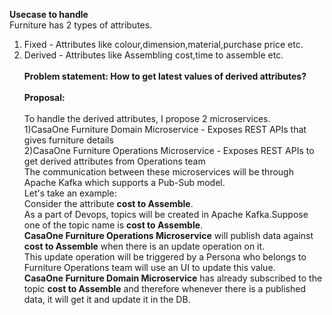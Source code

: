 **Usecase to handle**
<br/> Furniture has 2 types of attributes.
1) Fixed - Attributes like colour,dimension,material,purchase price etc.
2) Derived - Attributes like Assembling cost,time to assemble etc.<br/>
<br/>**Problem statement: How to get latest values of derived attributes?**<br/>
<br/>**Proposal:**<br/>
<br/>To handle the derived attributes, I propose 2 microservices.<br/>
1)CasaOne Furniture Domain Microservice - Exposes REST APIs that gives furniture details<br/>
2)CasaOne Furniture Operations Microservice - Exposes REST APIs to get derived attributes from Operations team<br/>
The communication between these microservices will be through Apache Kafka which supports a Pub-Sub model.
<br/>Let's take an example:<br/>
Consider the attribute **cost to Assemble**.<br/>
As a part of Devops, topics will be created in Apache Kafka.Suppose one of the topic name is **cost to Assemble**.<br/>
**CasaOne Furniture Operations Microservice** will publish data against **cost to Assemble** when there is an update operation on it.<br/>
This update operation will be triggered by a Persona who belongs to Furniture Operations team will use an UI to update this value.<br/>
**CasaOne Furniture Domain Microservice** has already subscribed to the topic **cost to Assemble** and therefore whenever there is a published data, it will get it and update it in the DB.
